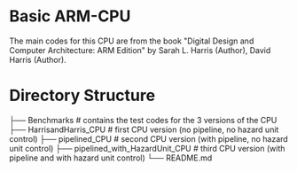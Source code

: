 # Basic ARM-CPU
 
 The main codes for this CPU are from the book "Digital Design and Computer Architecture: ARM Edition" by Sarah L. Harris (Author), David Harris  (Author).
 
# Directory Structure

├── Benchmarks                        # contains the test codes for the 3 versions of the CPU
├── HarrisandHarris_CPU               # first CPU version (no pipeline, no hazard unit control)
├── pipelined_CPU                     # second CPU version (with pipeline, no hazard unit control)
├── pipelined_with_HazardUnit_CPU     # third CPU version (with pipeline and with hazard unit control)
└── README.md

 
